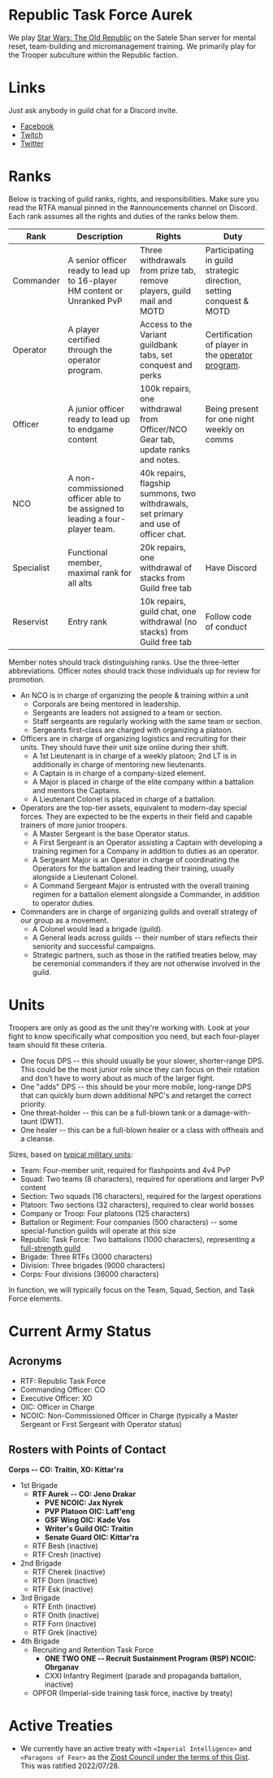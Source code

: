 # Republic Task Force Aurek

We play [Star Wars: The Old Republic](http://swtor.com/) on the Satele Shan server for mental reset, team-building and micromanagement training. We primarily play for the Trooper subculture within the Republic faction.

# Links

Just ask anybody in guild chat for a Discord invite.

* [Facebook](https://www.facebook.com/121stAurek/)
* [Twitch](https://www.twitch.tv/121staurek_kittarra)
* [Twitter](https://twitter.com/121staurek)

# Ranks
Below is tracking of guild ranks, rights, and responsibilities. Make sure you read the RTFA manual pinned in the #announcements channel on Discord. Each rank assumes all the rights and duties of the ranks below them.

| Rank | Description | Rights | Duty |
|---|---|---|---|
| Commander | A senior officer ready to lead up to 16-player HM content or Unranked PvP | Three withdrawals from prize tab, remove players, guild mail and MOTD | Participating in guild strategic direction, setting conquest & MOTD |
| Operator | A player certified through the operator program. | Access to the Variant guildbank tabs, set conquest and perks | Certification of player in the [operator program](Operator_Certification.md). |
| Officer | A junior officer ready to lead up to endgame content | 100k repairs, one withdrawal from Officer/NCO Gear tab, update ranks and notes. | Being present for one night weekly on comms |
| NCO | A non-commissioned officer able to be assigned to leading a four-player team. | 40k repairs, flagship summons, two withdrawals, set primary and use of officer chat. |
| Specialist | Functional member, maximal rank for all alts | 20k repairs, one withdrawal of stacks from Guild free tab  | Have Discord |
| Reservist | Entry rank | 10k repairs, guild chat, one withdrawal (no stacks) from Guild free tab | Follow code of conduct |

Member notes should track distinguishing ranks. Use the three-letter abbreviations. Officer notes should track those individuals up for review for promotion.

* An NCO is in charge of organizing the people & training within a unit
  * Corporals are being mentored in leadership.
  * Sergeants are leaders not assigned to a team or section.
  * Staff sergeants are regularly working with the same team or section.
  * Sergeants first-class are charged with organizing a platoon.
* Officers are in charge of organizing logistics and recruiting for their units. They should have their unit size online during their shift.
  * A 1st Lieutenant is in charge of a weekly platoon; 2nd LT is in additionally in charge of mentoring new lieutenants.
  * A Captain is in charge of a company-sized element.
  * A Major is placed in charge of the elite company within a battalion and mentors the Captains.
  * A Lieutenant Colonel is placed in charge of a battalion. 
* Operators are the top-tier assets, equivalent to modern-day special forces. They are expected to be the experts in their field and capable trainers of more junior troopers.
  * A Master Sergeant is the base Operator status.
  * A First Sergeant is an Operator assisting a Captain with developing a training regimen for a Company in addition to duties as an operator.
  * A Sergeant Major is an Operator in charge of coordinating the Operators for the battalion and leading their training, usually alongside a Lieutenant Colonel.
  * A Command Sergeant Major is entrusted with the overall training regimen for a battalion element alongside a Commander, in addition to operator duties.
* Commanders are in charge of organizing guilds and overall strategy of our group as a movement.
  * A Colonel would lead a brigade (guild).
  * A General leads across guilds -- their number of stars reflects their seniority and successful campaigns.
  * Strategic partners, such as those in the ratified treaties below, may be ceremonial commanders if they are not otherwise involved in the guild.

# Units

Troopers are only as good as the unit they're working with. Look at your fight to know specifically what composition you need, but each four-player team should fit these criteria.

* One focus DPS -- this should usually be your slower, shorter-range DPS. This could be the most junior role since they can focus on their rotation and don't have to worry about as much of the larger fight.
* One "adds" DPS -- this should be your more mobile, long-range DPS that can quickly burn down additional NPC's and retarget the correct priority.
* One threat-holder -- this can be a full-blown tank or a damage-with-taunt (DWT). 
* One healer -- this can be a full-blown healer or a class with offheals and a cleanse.

Sizes, based on [typical military units](https://www.liveabout.com/u-s-army-military-organization-from-squad-to-corps-4053660):

* Team: Four-member unit, required for flashpoints and 4v4 PvP
* Squad: Two teams (8 characters), required for operations and larger PvP content
* Section: Two squads (16 characters), required for the largest operations
* Platoon: Two sections (32 characters), required to clear world bosses
* Company or Troop: Four platoons (125 characters)
* Battalion or Regiment: Four companies (500 characters) -- some special-function guilds will operate at this size
* Republic Task Force: Two battalions (1000 characters), representing a [full-strength guild](https://help.ea.com/en-gb/help/star-wars/star-wars-the-old-republic/swtor-guild-management/)
* Brigade: Three RTFs (3000 characters)
* Division: Three brigades (9000 characters)
* Corps: Four divisions (36000 characters)

In function, we will typically focus on the Team, Squad, Section, and Task Force elements.

# Current Army Status

## Acronyms

* RTF: Republic Task Force
* Commanding Officer: CO
* Executive Officer: XO
* OIC: Officer in Charge
* NCOIC: Non-Commissioned Officer in Charge (typically a Master Sergeant or First Sergeant with Operator status)

## Rosters with Points of Contact

**Corps -- CO: Traitin, XO: Kittar'ra**

* 1st Brigade
  * **RTF Aurek -- CO: Jeno Drakar**
    * **PVE NCOIC: Jax Nyrek**
    * **PVP Platoon OIC: Laff'eng**
    * **GSF Wing OIC: Kade Vos**
    * **Writer's Guild OIC: Traitin**
    * **Senate Guard OIC: Kittar'ra**
  * RTF Besh (inactive)
  * RTF Cresh (inactive)
* 2nd Brigade
  * RTF Cherek (inactive)
  * RTF Dorn (inactive)
  * RTF Esk (inactive)
* 3rd Brigade
  * RTF Enth (inactive)
  * RTF Onith (inactive)
  * RTF Forn (inactive)
  * RTF Grek (inactive)
* 4th Brigade
  * Recruiting and Retention Task Force
    * **ONE TWO ONE -- Recruit Sustainment Program (RSP) NCOIC: Obrganav**
    * CXXI Infantry Regiment (parade and propaganda battalion, inactive)
  * OPFOR (Imperial-side training task force, inactive by treaty)

# Active Treaties

* We currently have an active treaty with `<Imperial Intelligence>` and `<Paragons of Fear>` as the [Ziost Council under the terms of this Gist](https://gist.github.com/Dark-Feather/8560acdedbb64ed9f51e2731ee9057de). This was ratified 2022/07/28.
